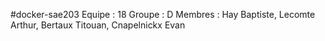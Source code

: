 #docker-sae203
Equipe : 18
Groupe : D
Membres : Hay Baptiste, Lecomte Arthur, Bertaux Titouan, Cnapelnickx Evan
